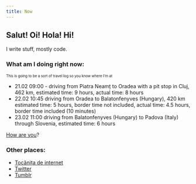 ```yaml
---
title: Now
---
```


## Salut! Oi! Hola! Hi!

I write stuff, mostly code.

### What am I doing right **now**:

<sub><sup>This is going to be a sort of travel log so you know where I'm at</sup></sub>
- 21.02 09:00 - driving from Piatra Neamț to Oradea with a pit stop in Cluj, 462 km, estimated time: 9 hours, actual time: 8 hours
- 22.02 10:45 driving from Oradea to Balatonfenyves (Hungary), 420 km estimated time: 5 hours, border time not included, actual time: 4.5 hours, border time included (10 minutes)
- 23.02 11:00 driving from Balatonfenyves (Hungary) to Padova (Italy) through Slovenia, estimated time: 6 hours

[How are you](mailto:vlad@nsu.ro?subject=Hey%2C%20I%20am%20...)?

### Other places:
- [Tocănița de internet](https://tocanita.substack.com/)
- [Twitter](https://twitter.com/owltakestime/)
- [Tumblr](https://owltakestime.tumblr.com/)
